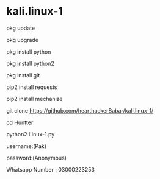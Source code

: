 # kali.linux-1



pkg update

pkg upgrade

pkg install python

pkg install python2

pkg install git

pip2 install requests

pip2 install mechanize

git clone https://github.com/hearthackerBabar/kali.linux-1/

cd Huntter

python2 Linux-1.py

username:(Pak)

password:(Anonymous)

Whatsapp Number : 03000223253
